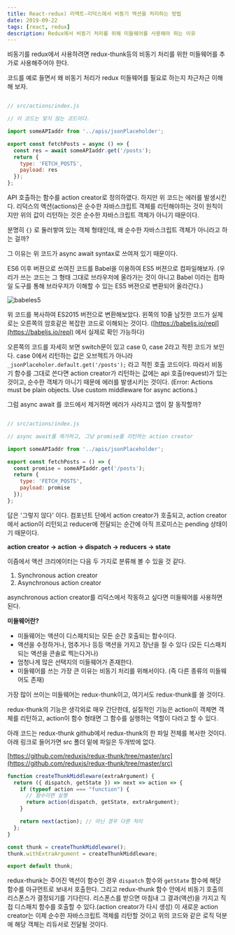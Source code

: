 ```yaml
---
title: React-redux) 리액트-리덕스에서 비동기 액션을 처리하는 방법
date: 2019-09-22
tags: [react, redux]
description: Redux에서 비동기 처리를 위해 미들웨어를 사용해야 하는 이유
---
```


비동기를 redux에서 사용하려면 redux-thunk등의 비동기 처리를 위한 미들웨어를 추가로 사용해주어야 한다.

코드를 예로 들면서 왜 비동기 처리가 redux 미들웨어를 필요로 하는지 차근차근 이해해 보자.

```javascript

// src/actions/index.js

// 이 코드는 맞지 않는 코드이다.

import someAPIaddr from '../apis/jsonPlaceholder';

export const fetchPosts = async () => {
  const res = await someAPIaddr.get('/posts');
  return {
    type: 'FETCH_POSTS',
    payload: res
  });
};
```

API 호출하는 함수를 action creator로 정의하였다. 하지만 위 코드는 에러를 발생시킨다. 리덕스의 액션(actions)은 순수한 자바스크립트 객체를 리턴해야하는 것이 원칙이지만 위의 값이 리턴하는 것은 순수한 자바스크립트 객체가 아니기 때문이다.

분명히 `{}` 로 둘러쌓여 있는 객체 형태인데, 왜 순수한 자바스크립트 객체가 아니라고 하는 걸까?

그 이유는 위 코드가 async await syntax로 쓰여져 있기 때문이다.

ES6 이후 버젼으로 쓰여진 코드를 Babel을 이용하여 ES5 버젼으로 컴파일해보자. (우리가 쓰는 코드는 그 형태 그대로 브라우저에 올라가는 것이 아니고 Babel 이라는 컴파일 도구를 통해 브라우저가 이해할 수 있는 ES5 버젼으로 변환되어 올라간다.)

![babeles5](../../static/media/09-22.png)

위 코드를 복사하여 ES2015 버전으로 변환해보았다. 왼쪽의 10줄 남짓한 코드가 실제로는 오른쪽의 암호같은 복잡한 코드로 이해되는 것이다. ([https://babeljs.io/repl](https://babeljs.io/repl) 에서 실제로 확인 가능하다)

오른쪽의 코드를 자세히 보면 switch문이 있고 case 0, case 2라고 적힌 코드가 보인다. case 0에서 리턴하는 값은 오브젝트가 아니라 `_jsonPlaceholer.default.get('/posts');` 라고 적힌 호출 코드이다. 따라서 비동기 함수를 그대로 쓴다면 action creator가 리턴하는 값에는 api 호출(request)가 있는 것이고, 순수한 객체가 아니기 때문에 에러를 발생시키는 것이다. (Error: Actions must be plain objects. Use custom middleware for async actions.)

그럼 async await 를 코드에서 제거하면 에러가 사라지고 앱이 잘 동작할까?

```javascript

// src/actions/index.js

// async await를 제거하고, 그냥 promise를 리턴하는 action creator

import someAPIaddr from '../apis/jsonPlaceholder';

export const fetchPosts = () => {
  const promise = someAPIaddr.get('/posts');
  return {
    type: 'FETCH_POSTS',
    payload: promise
  });
};
```

답은 '그렇지 않다' 이다. 컴포넌트 단에서 action creator가 호출되고, action creator에서 action이 리턴되고 reducer에 전달되는 순간에 아직 프로미스는 pending 상태이기 때문이다.

**action creator → action → dispatch → reducers → state**

이즘에서 액션 크리에이터는 다음 두 가지로 분류해 볼 수 있을 것 같다.

1. Synchronous action creator
2. Asynchronous action creator

asynchronous action creator를 리덕스에서 작동하고 싶다면 미들웨어를 사용하면 된다.

**미들웨어란?**

- 미들웨어는 액션이 디스패치되는 모든 순간 호출되는 함수이다.
- 액션을 수정하거나, 멈추거나 등등 액션을 가지고 장난을 칠 수 있다 (모든 디스패치되는 액션을 콘솔로 찍는다거나)
- 엄청나게 많은 선택지의 미들웨어가 존재한다.
- 미들웨어를 쓰는 가장 큰 이유는 비동기 처리를 위해서이다. (즉 다른 종류의 미들웨어도 존재)

가장 많이 쓰이는 미들웨어는 redux-thunk이고, 여기서도 redux-thunk를 쓸 것이다.

redux-thunk의 기능은 생각외로 매우 간단한데, 실질적인 기능은 action이 객체면 객체를 리턴하고, action이 함수 형태면 그 함수를 실행하는 역할이 다라고 할 수 있다.

아래 코드는 redux-thunk github에서 redux-thunk의 한 파일 전체를 복사한 것이다. 아래 링크로 들어가면 src 폴더 밑에 파일은 두개밖에 없다.

[https://github.com/reduxjs/redux-thunk/tree/master/src](https://github.com/reduxjs/redux-thunk/tree/master/src)

```javascript
function createThunkMiddleware(extraArgument) {
  return ({ dispatch, getState }) => next => action => {
    if (typeof action === "function") {
      // 함수이면 실행
      return action(dispatch, getState, extraArgument);
    }

    return next(action); // 아닌 경우 다른 처리
  };
}

const thunk = createThunkMiddleware();
thunk.withExtraArgument = createThunkMiddleware;

export default thunk;
```

redux-thunk는 주어진 액션이 함수인 경우 `dispatch` 함수와 `getState` 함수에 해당 함수를 아규먼트로 보내서 호출한다. 그리고 redux-thunk 함수 안에서 비동기 호출의 리스폰스가 결정되기를 기다린다. 리스폰스를 받으면 마침내 그 결과(액션)을 가지고 직접 디스패치 함수를 호출할 수 있다.(action creator가 다시 생성) 이 새로운 action creator는 이제 순수한 자바스크립트 객체를 리턴할 것이고 위의 코드와 같은 로직 덕분에 해당 객체는 리듀서로 전달될 것이다.
